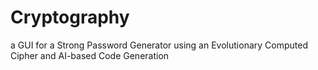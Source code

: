 # Cryptography
a GUI for a Strong Password Generator using an Evolutionary Computed Cipher and AI-based Code Generation
